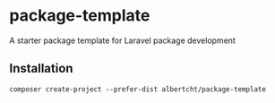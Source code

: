 # package-template

A starter package template for Laravel package development

## Installation

```
composer create-project --prefer-dist albertcht/package-template
```
